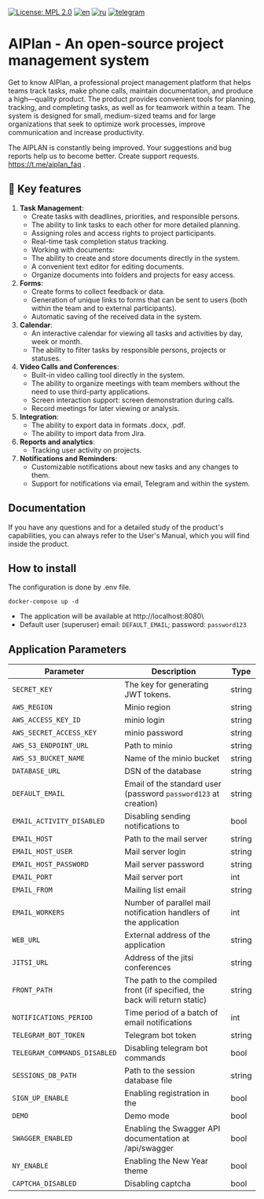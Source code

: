 [![License: MPL 2.0](https://img.shields.io/badge/License-MPL_2.0-brightgreen.svg)](https://opensource.org/licenses/MPL-2.0)
[![en](https://img.shields.io/badge/README-en-green.svg)](https://github.com/aisa-it/aiplan/blob/main/README.md)
[![ru](https://img.shields.io/badge/README-ru-green.svg)](https://github.com/aisa-it/aiplan/blob/main/README.ru.md)
[![telegram](https://img.shields.io/badge/Telegram-2CA5E0?style=for-the-badge&logo=telegram&logoColor=white)](https://t.me/aiplan_faq)
# AIPlan - An open-source project management system
Get to know AIPlan, a professional project management platform that helps teams track tasks, make phone calls, maintain documentation, and produce a high—quality product.
The product provides convenient tools for planning, tracking, and completing tasks, as well as for teamwork within a team.
The system is designed for small, medium-sized teams and for large organizations that seek to optimize work processes, improve communication and increase productivity.

The AIPLAN is constantly being improved. Your suggestions and bug reports help us to become better. Create support requests. https://t.me/aiplan_faq .

## 🌟 Key features
1. **Task Management**:
   - Create tasks with deadlines, priorities, and responsible persons.
   - The ability to link tasks to each other for more detailed planning.
   - Assigning roles and access rights to project participants.
   - Real-time task completion status tracking.
   - Working with documents:
   - The ability to create and store documents directly in the system.
   - A convenient text editor for editing documents.
   - Organize documents into folders and projects for easy access.
2. **Forms**:
   - Create forms to collect feedback or data.
   - Generation of unique links to forms that can be sent to users (both within the team and to external participants).
   - Automatic saving of the received data in the system.
3. **Calendar**:
   - An interactive calendar for viewing all tasks and activities by day, week or month.
   - The ability to filter tasks by responsible persons, projects or statuses.
4. **Video Calls and Conferences**:
   - Built-in video calling tool directly in the system.
   - The ability to organize meetings with team members without the need to use third-party applications.
   - Screen interaction support: screen demonstration during calls.
   - Record meetings for later viewing or analysis.
5. **Integration**:
   - The ability to export data in formats .docx, .pdf.
   - The ability to import data from Jira.
6. **Reports and analytics**:
   - Tracking user activity on projects.
7. **Notifications and Reminders**:
   - Customizable notifications about new tasks and any changes to them.
   - Support for notifications via email, Telegram and within the system.

## Documentation
If you have any questions and for a detailed study of the product's capabilities, you can always refer to the User's Manual, which you will find inside the product.

## How to install
The configuration is done by .env file.
```
docker-compose up -d
```
- The application will be available at http://localhost:8080\
- Default user (superuser) email: `DEFAULT_EMAIL`; password: `password123`

## Application Parameters

| Parameter               | Description                                                                | Type |
| ----------------------- | -------------------------------------------------------------------------- | ------ |
| `SECRET_KEY`            | The key for generating JWT tokens.                                         | string |
| `AWS_REGION`            | Minio region                                                               | string |
| `AWS_ACCESS_KEY_ID`     | minio login                                                                | string |
| `AWS_SECRET_ACCESS_KEY` | minio password                                                             | string |
| `AWS_S3_ENDPOINT_URL`   | Path to minio                                                              | string |
| `AWS_S3_BUCKET_NAME`    | Name of the minio bucket                                                   | string |
| `DATABASE_URL`          | DSN of the database                                                        | string |
| `DEFAULT_EMAIL`         | Email of the standard user (password `password123` at creation)            | string |
| `EMAIL_ACTIVITY_DISABLED`| Disabling sending notifications to                                        |  bool  |
| `EMAIL_HOST`            | Path to the mail server                                                    | string |
| `EMAIL_HOST_USER`       | Mail server login                                                          | string |
| `EMAIL_HOST_PASSWORD`   | Mail server password                                                       | string |
| `EMAIL_PORT`            | Mail server port                                                           |   int  |
| `EMAIL_FROM`            | Mailing list email                                                         | string |
| `EMAIL_WORKERS`         | Number of parallel mail notification handlers of the application           |   int  |
| `WEB_URL`               | External address of the application                                        | string |
| `JITSI_URL`             | Address of the jitsi conferences                                           | string |
| `FRONT_PATH`            | The path to the compiled front (if specified, the back will return static) | string |
| `NOTIFICATIONS_PERIOD`  | Time period of a batch of email notifications                              |   int  |
| `TELEGRAM_BOT_TOKEN`    | Telegram bot token                                                         | string |
| `TELEGRAM_COMMANDS_DISABLED` | Disabling telegram bot commands                                       |  bool  |
| `SESSIONS_DB_PATH`      | Path to the session database file                                          | string |
| `SIGN_UP_ENABLE`        | Enabling registration in the                                               |  bool  |
| `DEMO`                  | Demo mode                                                                  |  bool  |
| `SWAGGER_ENABLED`       | Enabling the Swagger API documentation at /api/swagger                     |  bool  |
| `NY_ENABLE`             | Enabling the New Year theme                                                |  bool  |
| `CAPTCHA_DISABLED`      | Disabling captcha                                                          |  bool  |

